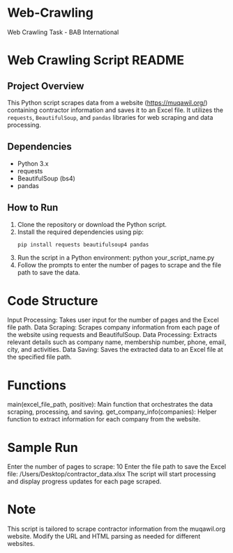 # Web-Crawling
Web Crawling Task - BAB International 

# Web Crawling Script README

## Project Overview
This Python script scrapes data from a website (https://muqawil.org/) containing contractor information and saves it to an Excel file. It utilizes the `requests`, `BeautifulSoup`, and `pandas` libraries for web scraping and data processing.

## Dependencies
- Python 3.x
- requests
- BeautifulSoup (bs4)
- pandas

## How to Run
1. Clone the repository or download the Python script.
2. Install the required dependencies using pip:
   ```bash
   pip install requests beautifulsoup4 pandas

3. Run the script in a Python environment:
   python your_script_name.py
4. Follow the prompts to enter the number of pages to scrape and the file path to save the data.

# Code Structure
Input Processing: Takes user input for the number of pages and the Excel file path.
Data Scraping: Scrapes company information from each page of the website using requests and BeautifulSoup.
Data Processing: Extracts relevant details such as company name, membership number, phone, email, city, and activities.
Data Saving: Saves the extracted data to an Excel file at the specified file path.

# Functions
main(excel_file_path, positive): Main function that orchestrates the data scraping, processing, and saving.
get_company_info(companies): Helper function to extract information for each company from the website.

# Sample Run
Enter the number of pages to scrape: 10
Enter the file path to save the Excel file: /Users/Desktop/contractor_data.xlsx
The script will start processing and display progress updates for each page scraped.

# Note
This script is tailored to scrape contractor information from the muqawil.org website. Modify the URL and HTML parsing as needed for different websites.
